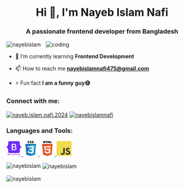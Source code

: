 <h1 align="center">Hi 👋, I'm Nayeb Islam Nafi</h1>
<h3 align="center">A passionate frontend developer from Bangladesh</h3>
<img align="right" alt="coding" width="400" src="https://camo.githubusercontent.com/4d9f5ecceb711eec6e2018f38a5677dc657c9738d4a65ba3b928c41c0a45b439/68747470733a2f2f6d69726f2e6d656469756d2e636f6d2f6d61782f313336302f302a37513379765349765f7430696f4a2d5a2e676966">
<p align="left"> <img src="https://komarev.com/ghpvc/?username=nayebislam&label=Profile%20views&color=0e75b6&style=flat" alt="nayebislam" /> </p>

- 🌱 I’m currently learning **Frontend Development**

- 📫 How to reach me **nayebislamnafi475@gmail.com**

- ⚡ Fun fact **I am a funny guy😅**

<h3 align="left">Connect with me:</h3>
<p align="left">
<a href="https://fb.com/nayeb.islam.nafi.2024" target="blank"><img align="center" src="https://raw.githubusercontent.com/rahuldkjain/github-profile-readme-generator/master/src/images/icons/Social/facebook.svg" alt="nayeb.islam.nafi.2024" height="30" width="40" /></a>
<a href="https://instagram.com/nayebislamnafi" target="blank"><img align="center" src="https://raw.githubusercontent.com/rahuldkjain/github-profile-readme-generator/master/src/images/icons/Social/instagram.svg" alt="nayebislamnafi" height="30" width="40" /></a>
</p>

<h3 align="left">Languages and Tools:</h3>
<p align="left"> <a href="https://getbootstrap.com" target="_blank" rel="noreferrer"> <img src="https://raw.githubusercontent.com/devicons/devicon/master/icons/bootstrap/bootstrap-plain-wordmark.svg" alt="bootstrap" width="40" height="40"/> </a> <a href="https://www.w3schools.com/css/" target="_blank" rel="noreferrer"> <img src="https://raw.githubusercontent.com/devicons/devicon/master/icons/css3/css3-original-wordmark.svg" alt="css3" width="40" height="40"/> </a> <a href="https://www.w3.org/html/" target="_blank" rel="noreferrer"> <img src="https://raw.githubusercontent.com/devicons/devicon/master/icons/html5/html5-original-wordmark.svg" alt="html5" width="40" height="40"/> </a> <a href="https://developer.mozilla.org/en-US/docs/Web/JavaScript" target="_blank" rel="noreferrer"> <img src="https://raw.githubusercontent.com/devicons/devicon/master/icons/javascript/javascript-original.svg" alt="javascript" width="40" height="40"/> </a> </p>

<p><img align="left" src="https://github-readme-stats.vercel.app/api/top-langs?username=nayebislam&show_icons=true&locale=en&layout=compact" alt="nayebislam" /></p>

<p>&nbsp;<img align="center" src="https://github-readme-stats.vercel.app/api?username=nayebislam&show_icons=true&locale=en" alt="nayebislam" /></p>

<p><img align="center" src="https://github-readme-streak-stats.herokuapp.com/?user=nayebislam&" alt="nayebislam" /></p>
